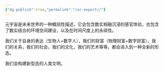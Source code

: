 ```yaml
---
{"dg-publish":true,"permalink":"/ar-expert//"}
---
```



元宇宙是未来世界的一种概括性描述，它会包含数实相融沉浸的感官体验，也包含了数实结合的环境空间建设，以及在时间尺度上的永续性。

我们关于自身的表达（生物人+数字人），我们的财富（物理财富+数字财富），我们的关系，我们的社会，我们的文化，我们的艺术等等，都会进入到一种全新的形态。

我们会构建新型态的人类文明。